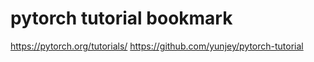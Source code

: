 # pytorch tutorial bookmark 

https://pytorch.org/tutorials/ 
https://github.com/yunjey/pytorch-tutorial
